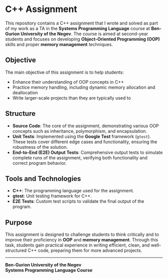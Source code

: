 # C++ Assignment

This repository contains a C++ assignment that I wrote and solved as part of my work as a TA in the **Systems Programming Language** course at **Ben-Gurion University of the Negev**. The course is aimed at second-year students and focuses on developing **Object-Oriented Programming (OOP)** skills and proper **memory management** techniques.

## Objective
The main objective of this assignment is to help students:
- Enhance their understanding of OOP concepts in C++
- Practice memory handling, including dynamic memory allocation and deallocation
- Write larger-scale projects than they are typically used to

## Structure
- **Source Code**: The core of the assignment, demonstrating various OOP concepts such as inheritance, polymorphism, and encapsulation.
- **Unit Tests**: Implemented using the **Google Test** framework (`gtest`). These tests cover different edge cases and functionality, ensuring the robustness of the solution.
- **End-to-End (E2E) Output Tests**: Comprehensive output tests to simulate complete runs of the assignment, verifying both functionality and correct program behavior.

## Tools and Technologies
- **C++**: The programming language used for the assignment.
- **gtest**: Unit testing framework for C++.
- **E2E Tests**: Custom test scripts to validate the final output of the program.

## Purpose
This assignment is designed to challenge students to think critically and to improve their proficiency in **OOP** and **memory management**. Through this task, students gain practical experience in writing efficient, clean, and well-structured C++ code, preparing them for more advanced projects.

---

**Ben-Gurion University of the Negev**  
**Systems Programming Language Course**
